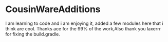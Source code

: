 # CousinWareAdditions

I am learning to code and i am enjoying it, added a few modules here that i think are cool. Thanks ace for the 99% of the work,Also thank you laxerrr for fixing the build.gradle.


